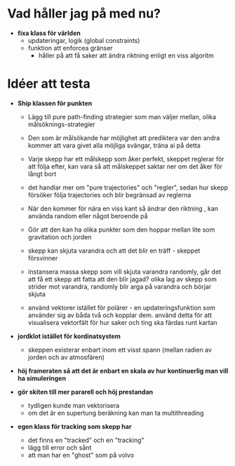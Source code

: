 # Vad håller jag på med nu?
* __fixa klass för världen__
    * updateringar, logik (global constraints)
    * funktion att enforcea gränser
        * håller på att få saker att ändra riktning enligt en viss algoritm

# Idéer att testa

* __Ship klassen för punkten__
    * Lägg till pure path-finding strategier som man väljer mellan, olika målsöknings-strategier

    * Den som är målsökande har möjlighet att prediktera var den andra kommer att vara givet alla möjliga svängar, träna ai på detta

    * Varje skepp har ett målskepp som åker perfekt, skeppet reglerar för att följa efter, kan vara så att målskeppet saktar ner om det åker för långt bort
    
    * det handlar mer om "pure trajectories" och "regler", sedan hur skepp försöker följa trajectories och blir begränsad av reglerna 
    
    * När den kommer för nära en viss kant så ändrar den riktning , kan använda random eller något beroende på

    * Gör att den kan ha olika punkter som den hoppar mellan lite som gravitation och jorden

    * skepp kan skjuta varandra och att det blir en träff - skeppet försvinner

    * instansera massa skepp som vill skjuta varandra randomly, går det att få ett skepp att fatta att den blir jagad? olika lag av skepp som strider mot varandra, randomly blir arga på varandra och börjar skjuta

    * använd vektorer istället för polärer - en updateringsfunktion som använder sig av båda två och kopplar dem. använd detta för att visualisera vektorfält för hur saker och ting ska färdas runt kartan

* __jordklot istället för kordinatsystem__

    * skeppen existerar enbart inom ett visst spann (mellan radien av jorden och av atmosfären)

* __höj frameraten så att det är enbart en skala av hur kontinuerlig man vill ha simuleringen__

* __gör skiten till mer pararell och höj prestandan__
    * tydligen kunde man vektorisera
    * om det är en supertung beräkning kan man ta multithreading

* __egen klass för tracking som skepp har__
    * det finns en "tracked" och en "tracking" 
    * lägg till error och sånt
    * att man har en "ghost" som på volvo



